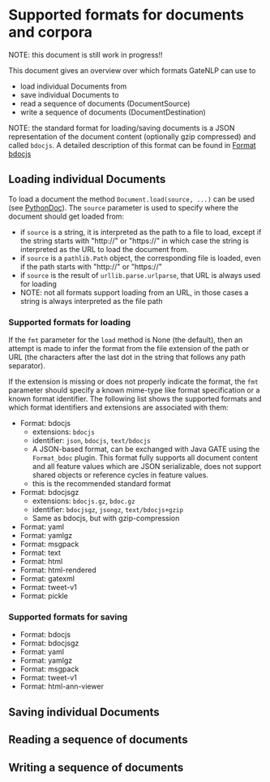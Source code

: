 # Supported formats for documents and corpora

NOTE: this document is still work in progress!!

This document gives an overview over which formats GateNLP can use to

* load individual Documents from
* save individual Documents to
* read a sequence of documents (DocumentSource)
* write a sequence of documents (DocumentDestination)

NOTE: the standard format for loading/saving documents is a JSON representation of the document content
(optionally gzip compressed) and called `bdocjs`. A detailed description of this format can be found 
in [Format bdocjs](format-bdocjs.md)


## Loading individual Documents

To load a document the method `Document.load(source, ...)` can be used (see [PythonDoc](https://gatenlp.github.io/python-gatenlp/pythondoc/gatenlp/document.html#gatenlp.document.Document.load)). The `source` parameter is used to specify where the document should get loaded from:

* if `source` is a string, it is interpreted as the path to a file to load, except if the string starts with "http://" or "https://" in which case 
  the string is interpreted as the URL to load the document from. 
* if `source` is a `pathlib.Path` object, the corresponding file is loaded, even if the path starts with "http://" or "https://"
* if `source` is the result of `urllib.parse.urlparse`, that URL is always used for loading
* NOTE: not all formats support loading from an URL, in those cases a string is always interpreted as the file path

### Supported formats for loading

If the `fmt` parameter for the `load` method is None (the default), then an attempt is made to infer the format from the file extension of the path or URL 
(the characters after the last dot in the string that follows any path separator). 

If the extension is missing or does not properly indicate the format, the `fmt` parameter should specify a known mime-type like format specification or 
a known format identifier. The following list shows the supported formats and which format identifiers and extensions are associated with them:

* Format: bdocjs
  * extensions: `bdocjs`
  * identifier: `json`, `bdocjs`, `text/bdocjs`
  * A JSON-based format, can be exchanged with Java GATE using the `Format_bdoc` plugin. This format fully supports all document content and 
    all feature values which are JSON serializable, does not support shared objects or reference cycles in feature values. 
  * this is the recommended standard format
* Format: bdocjsgz
  * extensions: `bdocjs.gz`, `bdoc.gz`
  * identifier: `bdocjsgz`, `jsongz`, `text/bdocjs+gzip`
  * Same as bdocjs, but with gzip-compression
* Format: yaml
* Format: yamlgz
* Format: msgpack
* Format: text
* Format: html
* Format: html-rendered
* Format: gatexml
* Format: tweet-v1
* Format: pickle

### Supported formats for saving


* Format: bdocjs
* Format: bdocjsgz
* Format: yaml
* Format: yamlgz
* Format: msgpack
* Format: tweet-v1
* Format: html-ann-viewer


## Saving individual Documents


## Reading a sequence of documents


## Writing a sequence of documents
